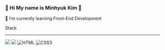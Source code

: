 ### 👋 Hi My name is Minhyuk Kim 👋

<p>🌱 I’m currently learning Front-End Development</p>

<p>Stack</p>
<hr>
<img src="https://img.shields.io/badge/{HTML5}-{#E34F26}?style=flat-square&logo={HTML5}&logoColor=white"/>
<img src="https://img.shields.io/badge/{CSS3}-{#1572B6}?style=flat-square&logo={CSS3}&logoColor=white"/>
<img alt="HTML" src ="https://img.shields.io/badge/HTML5-#E34F26.svg?&style=for-the-badge&logo=HTML5&logoColor=white"/>
<img alt="CSS3" src ="https://img.shields.io/badge/CSS3-#1572B6.svg?&style=for-the-badge&logo=CSS3&logoColor=White"/>
<!--
**kmh990303/kmh990303** is a ✨ _special_ ✨ repository because its `README.md` (this file) appears on your GitHub profile.

Here are some ideas to get you started:

- 🔭 I’m currently working on ...
- 🌱 I’m currently learning Front-End Development
- 👯 I’m looking to collaborate on ...
- 🤔 I’m looking for help with ...
- 💬 Ask me about ...
- 📫 How to reach me: ...
- 😄 Pronouns: ...
- ⚡ Fun fact: ...
-->
